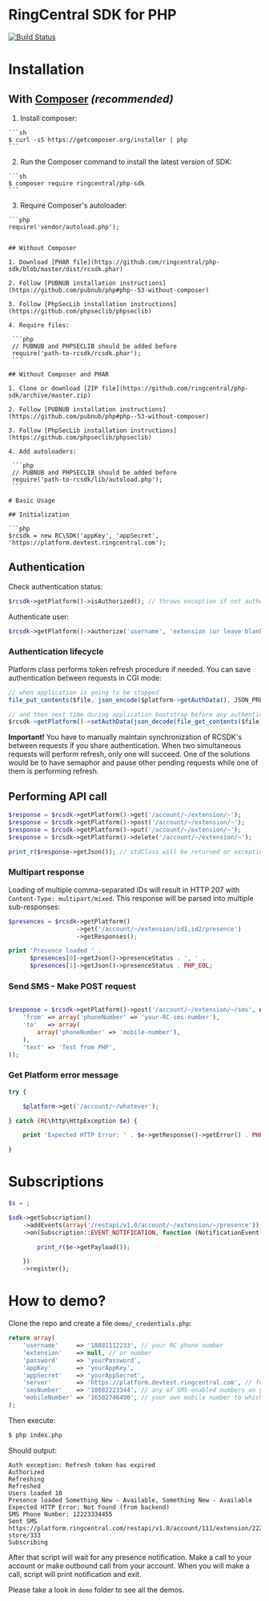 # RingCentral SDK for PHP

[![Build Status](https://img.shields.io/travis/ringcentral/php-sdk/master.svg)](https://travis-ci.org/ringcentral/php-sdk)

# Installation

## With [Composer](http://getcomposer.org) *(recommended)*
  
  1. Install composer:
    
    ```sh
    $ curl -sS https://getcomposer.org/installer | php
    ```
  
  2. Run the Composer command to install the latest version of SDK:
  
    ```sh
    $ composer require ringcentral/php-sdk
    ```

  3. Require Composer's autoloader:
    
    ```php
    require('vendor/autoload.php');
   ```

## Without Composer

  1. Download [PHAR file](https://github.com/ringcentral/php-sdk/blob/master/dist/rcsdk.phar)
  
  2. Follow [PUBNUB installation instructions](https://github.com/pubnub/php#php--53-without-composer)
  
  3. Follow [PhpSecLib installation instructions](https://github.com/phpseclib/phpseclib)
  
  4. Require files:
  
    ```php
    // PUBNUB and PHPSECLIB should be added before
    require('path-to-rcsdk/rcsdk.phar');
    ```

## Without Composer and PHAR
    
  1. Clone or download [ZIP file](https://github.com/ringcentral/php-sdk/archive/master.zip)

  2. Follow [PUBNUB installation instructions](https://github.com/pubnub/php#php--53-without-composer)
  
  3. Follow [PhpSecLib installation instructions](https://github.com/phpseclib/phpseclib)
  
  4. Add autoloaders:
  
    ```php
    // PUBNUB and PHPSECLIB should be added before
    require('path-to-rcsdk/lib/autoload.php');
    ```
    
# Basic Usage

## Initialization

```php
$rcsdk = new RC\SDK('appKey', 'appSecret', 'https://platform.devtest.ringcentral.com');
```

## Authentication

Check authentication status:

```php
$rcsdk->getPlatform()->isAuthorized(); // throws exception if not authorized after automatic refresh
```

Authenticate user:

```php
$rcsdk->getPlatform()->authorize('username', 'extension (or leave blank)', 'password', true); // change true to false to not remember user
```

### Authentication lifecycle

Platform class performs token refresh procedure if needed. You can save authentication between requests in CGI mode:

```js
// when application is going to be stopped
file_put_contents($file, json_encode($platform->getAuthData(), JSON_PRETTY_PRINT));

// and then next time during application bootstrap before any authentication checks:
$rcsdk->getPlatform()->setAuthData(json_decode(file_get_contents($file));
```

**Important!** You have to manually maintain synchronization of RCSDK's between requests if you share authentication.
When two simultaneous requests will perform refresh, only one will succeed. One of the solutions would be to have
semaphor and pause other pending requests while one of them is performing refresh.

## Performing API call

```php
$response = $rcsdk->getPlatform()->get('/account/~/extension/~');
$response = $rcsdk->getPlatform()->post('/account/~/extension/~');
$response = $rcsdk->getPlatform()->put('/account/~/extension/~');
$response = $rcsdk->getPlatform()->delete('/account/~/extension/~');

print_r($response->getJson()); // stdClass will be returned or exception if Content-Type is not JSON
```

### Multipart response

Loading of multiple comma-separated IDs will result in HTTP 207 with `Content-Type: multipart/mixed`. This response will
be parsed into multiple sub-responses:

```php
$presences = $rcsdk->getPlatform()
                   ->get('/account/~/extension/id1,id2/presence')
                   ->getResponses();

print 'Presence loaded ' .
      $presences[0]->getJson()->presenceStatus . ', ' .
      $presences[1]->getJson()->presenceStatus . PHP_EOL;
```

### Send SMS - Make POST request

```php

$response = $rcsdk->getPlatform()->post('/account/~/extension/~/sms', null, array(
    'from' => array('phoneNumber' => 'your-RC-sms-number'),
    'to'   => array(
        array('phoneNumber' => 'mobile-number'),
    ),
    'text' => 'Test from PHP',
));
```

### Get Platform error message

```php
try {

    $platform->get('/account/~/whatever');

} catch (RC\http\HttpException $e) {

    print 'Expected HTTP Error: ' . $e->getResponse()->getError() . PHP_EOL;

}
```

# Subscriptions

```php
$s = ;

$sdk->getSubscription()
    ->addEvents(array('/restapi/v1.0/account/~/extension/~/presence'))
    ->on(Subscription::EVENT_NOTIFICATION, function (NotificationEvent $e) {

        print_r($e->getPayload());

    })
    ->register();
```

# How to demo?

Clone the repo and create a file `demo/_credentials.php`:

```php
return array(
    'username'     => '18881112233', // your RC phone number
    'extension'    => null, // or number
    'password'     => 'yourPassword',
    'appKey'       => 'yourAppKey',
    'appSecret'    => 'yourAppSecret',
    'server'       => 'https://platform.devtest.ringcentral.com', // for production - https://platform.ringcentral.com
    'smsNumber'    => '18882223344', // any of SMS-enabled numbers on your RC account
    'mobileNumber' => '16502746490', // your own mobile number to which script will send sms
);
```

Then execute:

```sh
$ php index.php
```

Should output:

```
Auth exception: Refresh token has expired
Authorized
Refreshing
Refreshed
Users loaded 10
Presence loaded Something New - Available, Something New - Available
Expected HTTP Error: Not Found (from backend)
SMS Phone Number: 12223334455
Sent SMS https://platform.ringcentral.com/restapi/v1.0/account/111/extension/222/message-store/333
Subscribing
```

After that script will wait for any presence notification. Make a call to your account or make outbound call from your
account. When you will make a call, script will print notification and exit.

Please take a look in `demo` folder to see all the demos.
